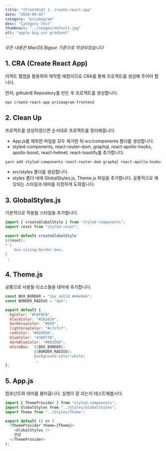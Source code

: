 ```yaml
---
title: "[FrontEnd] 1. create-react-app"
date: "2020-09-02"
category: "prismagram"
desc: "Category Test"
thumbnail: "../images/default.jpg"
alt: "apple big sur gradient"
---
```


_모든 내용은 MacOS Bigsur 기준으로 작성되었습니다_

## 1. CRA (Create React App)

리액트 웹앱을 활용하여 제작할 예정이므로 CRA를 통해 프로젝트를 생성해 주어야 합니다.

먼저, github에 Repository를 만든 후 프로젝트를 생성합니다.

```bash
npx create-react-app prismagram-frontend
```

## 2. Clean Up

프로젝트를 생성하였으면 순서대로 프로젝트를 정리해줍니다.

- App.js를 제외한 파일을 모두 제거한 뒤 src/components 폴더를 생성합니다.
- styled-components, react-router-dom, graphql, react-apollo-hooks, apollo-boost, react-helmet, react-toastify를 추가합니다.

```bash
yarn add styled-components react-router-dom graphql react-apollo-hooks apollo-boost react-helmet react-toastify
```

- src/styles 폴더를 생성합니다.
- styles 폴더 내에 GlobalStyles.js, Theme.js 파일을 추가합니다. 공통적으로 해당되는 스타일과 테마를 지정하게 도와줍니다.

## 3. GlobalStyles.js

기본적으로 적용될 스타일을 추가합니다.

```js
import { createGlobalStyle } from "styled-components";
import reset from "styled-reset";

export default createGlobalStyle`
${reset};
* {
    box-sizing:border-box;
}
`;
```

## 4. Theme.js

공통으로 사용될 리소스들을 테마에 추가합니다.

```js
const BOX_BORDER = "1px solid #e6e6e6";
const BORDER_RADIUS = "4px";

export default {
  bgColor: "#FAFAFA",
  blackColor: "#262626",
  darkGreyColor: "#999",
  lightGreyColor: "#c7c7c7",
  redColor: "#ED4956",
  blueColor: "#3897f0",
  darkBlueColor: "#003569",
  whiteBox: `${BOX_BORDER};
             ${BORDER_RADIUS};
             background-color:white;
             `,
};
```

## 5. App.js

컴포넌트와 테마를 불러옵니다. 실행이 잘 되는지 테스트해봅시다.

```js
import { ThemeProvider } from "styled-components";
import GlobalStyles from "../Styles/GlobalStyles";
import Theme from "../Styles/Theme";

export default () => (
  <ThemeProvider theme={Theme}>
    <GlobalStyles />
    안녕
  </ThemeProvider>
);
```
